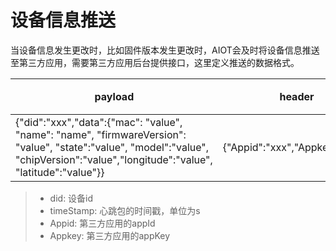 # 设备信息推送

当设备信息发生更改时，比如固件版本发生更改时，AIOT会及时将设备信息推送至第三方应用，需要第三方应用后台提供接口，这里定义推送的数据格式。

| payload | header | 描述 |
| -- | -- | -- |
| {"did":"xxx","data":{"mac": "value", "name": "name", "firmwareVersion": "value", "state":"value", "model":"value", "chipVersion":"value","longitude":"value", "latitude":"value"}} | {"Appid":"xxx","Appkey":"xxx"} | 心跳推送 |

> - did: 设备id
> - timeStamp: 心跳包的时间戳，单位为s
> - Appid: 第三方应用的appId
> - Appkey: 第三方应用的appKey